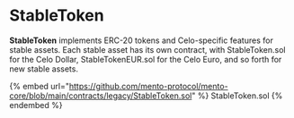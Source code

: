 # StableToken

**StableToken** implements ERC-20 tokens and Celo-specific features for stable assets. Each stable asset has its own contract, with StableToken.sol for the Celo Dollar, StableTokenEUR.sol for the Celo Euro, and so forth for new stable assets.

{% embed url="https://github.com/mento-protocol/mento-core/blob/main/contracts/legacy/StableToken.sol" %}
StableToken.sol
{% endembed %}
